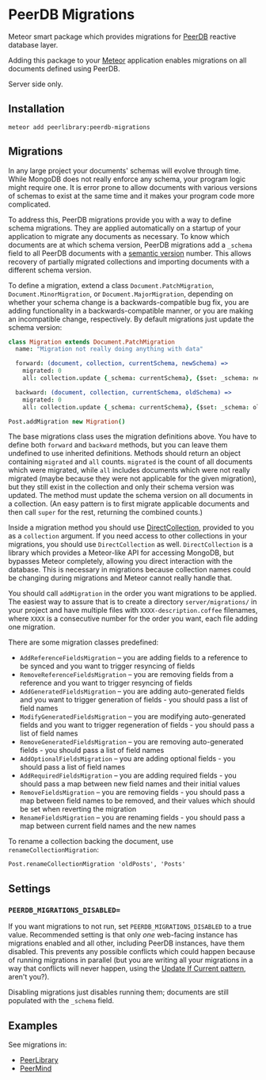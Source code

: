 PeerDB Migrations
=================

Meteor smart package which provides migrations for [PeerDB](https://github.com/peerlibrary/meteor-peerdb)
reactive database layer.

Adding this package to your [Meteor](http://www.meteor.com/) application enables migrations on all documents defined
using PeerDB.

Server side only.

Installation
------------

```
meteor add peerlibrary:peerdb-migrations
```

Migrations
----------

In any large project your documents' schemas will evolve through time. While MongoDB does not really enforce
any schema, your program logic might require one. It is error prone to allow documents with various versions
of schemas to exist at the same time and it makes your program code more complicated.

To address this, PeerDB migrations provide you with a way to define schema migrations. They are applied
automatically on a startup of your application to migrate any documents as necessary. To know which documents
are at which schema version, PeerDB migrations add a `_schema` field to all PeerDB documents with a
[semantic version](http://semver.org/) number. This allows recovery of partially migrated collections and
importing documents with a different schema version.

To define a migration, extend a class `Document.PatchMigration`, `Document.MinorMigration`, or
`Document.MajorMigration`, depending on whether your schema change is a backwards-compatible bug fix,
you are adding functionality in a backwards-compatible manner, or you are making an incompatible
change, respectively. By default migrations just update the schema version:

```coffee
class Migration extends Document.PatchMigration
  name: "Migration not really doing anything with data"

  forward: (document, collection, currentSchema, newSchema) =>
    migrated: 0
    all: collection.update {_schema: currentSchema}, {$set: _schema: newSchema}, {multi: true}

  backward: (document, collection, currentSchema, oldSchema) =>
    migrated: 0
    all: collection.update {_schema: currentSchema}, {$set: _schema: oldSchema}, {multi: true}

Post.addMigration new Migration()
```

The base migrations class uses the migration definitions above. You have to define both `forward` and `backward`
methods, but you can leave them undefined to use inherited definitions. Methods should return an
object containing `migrated` and `all` counts. `migrated` is the count of all documents which were migrated,
while `all` includes documents which were not really migrated (maybe because they were not applicable
for the given migration), but they still exist in the collection and only their schema version was updated.
The method must update the schema version on all documents in a collection. (An easy pattern is to first migrate
applicable documents and then call `super` for the rest, returning the combined counts.)

Inside a migration method you should use [DirectCollection](https://github.com/peerlibrary/meteor-directcollection),
provided to you as a `collection` argument. If you need access to other collections in your migrations,
you should use `DirectCollection` as well. `DirectCollection` is a library which provides a Meteor-like API for accessing
MongoDB, but bypasses Meteor completely, allowing you direct interaction with the database. This is necessary
in migrations because collection names could be changing during migrations and Meteor cannot really handle that.

You should call `addMigration` in the order you want migrations to be applied. The easiest way to assure that is
to create a directory `server/migrations/` in your project and have multiple files with `XXXX-description.coffee`
filenames, where `XXXX` is a consecutive number for the order you want, each file adding one migration.

There are some migration classes predefined:

* `AddReferenceFieldsMigration` – you are adding fields to a reference to be synced and you want to trigger resyncing of fields
* `RemoveReferenceFieldsMigration` – you are removing fields from a reference and you want to trigger resyncing of fields
* `AddGeneratedFieldsMigration` – you are adding auto-generated fields and you want to trigger generation of fields - you should pass a list of field names
* `ModifyGeneratedFieldsMigration` – you are modifying auto-generated fields and you want to trigger regeneration of fields - you should pass a list of field names
* `RemoveGeneratedFieldsMigration` – you are removing auto-generated fields - you should pass a list of field names
* `AddOptionalFieldsMigration` – you are adding optional fields - you should pass a list of field names
* `AddRequiredFieldsMigration` – you are adding required fields - you should pass a map between new field names and their initial values
* `RemoveFieldsMigration` – you are removing fields - you should pass a map between field names to be removed, and their values which should be set when reverting the migration
* `RenameFieldsMigration` – you are renaming fields - you should pass a map between current field names and the new names

To rename a collection backing the document, use `renameCollectionMigration`:

```
Post.renameCollectionMigration 'oldPosts', 'Posts'
```

Settings
--------

### `PEERDB_MIGRATIONS_DISABLED=` ###

If you want migrations to not run, set `PEERDB_MIGRATIONS_DISABLED` to a true value. Recommended setting is that only
*one* web-facing instance has migrations enabled and all other, including PeerDB instances, have them disabled. This
prevents any possible conflicts which could happen because of running migrations in parallel (but you are writing all
your migrations in a way that conflicts will never happen, using the
[Update If Current pattern](http://docs.mongodb.org/manual/tutorial/isolate-sequence-of-operations/#update-if-current),
aren't you?).

Disabling migrations just disables running them; documents are still populated with the `_schema` field.

Examples
--------

See migrations in:
 * [PeerLibrary](https://github.com/peerlibrary/peerlibrary/tree/development/server/migrations)
 * [PeerMind](https://github.com/peer/mind/tree/master/packages/core/migrations)
